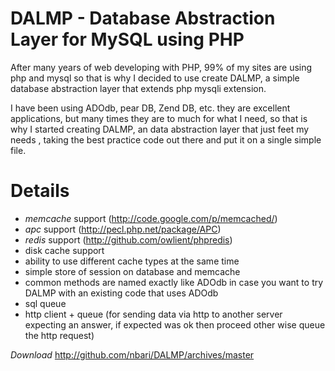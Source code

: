 DALMP - Database Abstraction Layer for MySQL using PHP 
======================================================

After many years of web developing with PHP, 99% of my sites are using php and mysql so that is why I decided to use create DALMP, a simple database abstraction layer that extends php mysqli extension.

I have been using ADOdb, pear DB, Zend DB,  etc. they are excellent applications, but many times they are to much for what I need, so that is why I started creating DALMP, an data abstraction layer that just feet my needs , taking the best practice code out there and put it on a single simple file.

Details
=======

  * *memcache* support (http://code.google.com/p/memcached/)
  * *apc* support (http://pecl.php.net/package/APC)
  * *redis* support (http://github.com/owlient/phpredis)
  * disk cache support 
  * ability to use different cache types at the same time 
  * simple store of session on database and memcache
  * common methods are named exactly like ADOdb in case you want to try DALMP with an existing code that uses ADOdb
  * sql queue
  * http client + queue (for sending data via http to another server expecting an answer, if expected was ok then proceed other wise queue the http request)

*Download*
http://github.com/nbari/DALMP/archives/master
